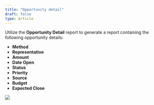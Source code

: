```yaml
---
title: "Opportunity detail"
draft: false
type: Article
---
```



Utilize the **Opportunity Detail** report to generate a report containing the following opportunity details: 
* **Method**
* **Representative** 
* **Amount** 
* **Date Open** 
* **Status**  
* **Priority** 
* **Source** 
* **Budget**
* **Expected Close** 

![](/Modules/assets/Images/010-report-template.png)


